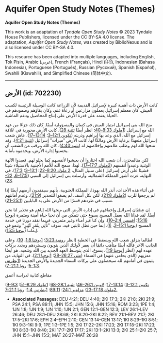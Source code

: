 # Aquifer Open Study Notes (Themes)

**Aquifer Open Study Notes (Themes)**

This work is an adaptation of *Tyndale Open Study Notes* © 2023 Tyndale House Publishers, licensed under the CC BY\-SA 4\.0 license. The adaptation, *Aquifer Open Study Notes*, was created by BiblioNexus and is also licensed under CC BY\-SA 4\.0\.

This resource has been adapted into multiple languages, including English, Tok Pisin, Arabic (عربي), French (Français), Hindi (हिंदी), Indonesian (Bahasa Indonesia), Portuguese (Português), Russian (Русский), Spanish (Español), Swahili (Kiswahili), and Simplified Chinese (简体中文).



--------------------------------

## الأرض (id: 702230)

كانت الأرض ذات أهمية كبيرة لإسرائيل القديمة لأن الزراعة كانت الوسيلة الرئيسة لكسب العيش. كان معظم إسرائيل يعملون مزارعين أو رعاة غنم، وكان بقاؤهم وصمودهم في الحياة يعتمد على قدرة الأرض على إنتاج المحاصيل ودعم الماشية.

منح الله بني إسرائيل امتياز العيش في كنعان والمسؤولية أيضًا. كان ذلك جزءًا من عهد الله مع إسرائيل ([1ملوك 8:33–40](https://ref.ly/1Kgs8:33-1Kgs8:40)؛ انظر أيضًا [تثنية 28](https://ref.ly/Deut28:1-Deut28:68)). كانت الأرض محورية في عَلاقة إسرائيل مع الله، الذي وعد بها إبراهيم وذريته ([تكوين 12:1–3](https://ref.ly/Gen12:1-Gen12:3)؛ [13:14–17](https://ref.ly/Gen13:14-Gen13:17)). عاش شعب إسرائيل متعهدًا برعاية الأرض ومالكًا لها. كانت الأرض "ميراث" إسرائيل ([تثنية 4:21](https://ref.ly/Deut4:21)). وقد منحها الله لهم وطلب طاعتهم وإخلاصهم له ([تثنية 4:40](https://ref.ly/Deut4:40)). كان الله يترقب من الشعب أن يحسنوا إدارة الأرض، ويخدموه بأمانة.

لكن منالمحزن، أن شعب الله اختاروا أن يعيشوا لأنفسهم كما يحلو لهم. فعبدوا الآلهة الوثنية وعبدوا أنفسهم ([2ملوك 17:7–17](https://ref.ly/2Kgs17:7-2Kgs17:17)). لهذا، سمح الله للأمم الأجنبية بالاستيلاء شيئا فشيئا على أرض إسرائيل (على سبيل المثال، [2 ملوك 8:20–22](https://ref.ly/2Kgs8:20-2Kgs8:22)؛ [13:1–3](https://ref.ly/2Kgs13:1-2Kgs13:3)؛ [17:3](https://ref.ly/2Kgs17:3)). في النهاية، غزت أشور المملكة الشمالية، وأرسلت بني إسرائيل إلى السبي ([17:5–6،](https://ref.ly/2Kgs17:5-2Kgs17:6) [22–23](https://ref.ly/2Kgs17:22-2Kgs17:23)).

في أثناء هذه الأحداث، أنذر الله يهوذا، المملكة الجنوبية، بأنهم سيفقدون أرضهم أيضًا إذا لم يرجعوا للرب ([2ملوك 21:8](https://ref.ly/2Kgs21:8)). لكن بكل أسف، لم يصغوا للتحذير ([21:9](https://ref.ly/2Kgs21:9)). وعدم أمانتهم تسبب في طردهم قسرًا من الأرض على يد البابليين ([25:1–21](https://ref.ly/2Kgs25:1-2Kgs25:7)).

إن عِصْيَان إسرائيل وإخفاقهم في إدارة الأرض التي منحها الله إياهم هو تحذير لنا نحن أيضًا. لقد فدانا الله بعمل المسيح يسوع حتى نتمكن من أن نحيا حياة أمينة ومثمرة ([يوحنا 15:16](https://ref.ly/John15:16)؛ [أفسس 2:4–10](https://ref.ly/Eph2:4-Eph2:10)). وإن كنا غير أمناء وغير مثمرين، فربما نفقد دورنا في خدمة المسيح ([يوحنا 15:1–2](https://ref.ly/John15:1-John15:2)، [6](https://ref.ly/John15:6)). إنما حين نظل ثابتين فيه، سوف "نأْتِي بِثَمَرٍ كَثِيرٍ" وننمو في إيماننا ([يوحنا 15:5](https://ref.ly/John15:5)).

لطالما ينزلق شعب الله ويسقط في الخطية (انظر [رومية 3:23](https://ref.ly/Rom3:23)؛ [1يوحنا 1:8](https://ref.ly/1John1:8)، [10](https://ref.ly/1John1:10)). وعلى الجانب الآخر فالله أيضًا متأهب دائمًا أن يغفر لأولئك الذين يتوبون ويستردهم ويجدد بركات عهده لهم (انظر [1يوحنا 1:9](https://ref.ly/1John1:9)). يسوع، الذي يتوسط العهد الجديد بين الله وشعبه، هو أيضًا معزيهم (الذي يحامى عنهم) في السماء ([متى 26:27–28](https://ref.ly/Matt26:27-Matt26:28)؛ [1يوحنا 2:1](https://ref.ly/1John2:1)). في النهاية، من يثبتون في أمانتهم لله سيحصلون على بركات السماء الجديدة والأرض الجديدة ([1بطرس 1:3–5](https://ref.ly/1Pet1:3-1Pet1:5)؛ [رؤيا 21:1–7](https://ref.ly/Rev21:1-Rev21:7)).

مقاطع كتابية لدراسة أعمق

[تكوين 12:1–3](https://ref.ly/Gen12:1-Gen12:3)؛ [13:14–17](https://ref.ly/Gen13:14-Gen13:17)؛ [لاويين 26:1–46](https://ref.ly/Lev26:1-Lev26:46)؛ [تثنية 28:1–68](https://ref.ly/Deut28:1-Deut28:68)؛ [1ملوك 8:29–51](https://ref.ly/1Kgs8:29-1Kgs8:51)؛ [9:3–9](https://ref.ly/1Kgs9:3-1Kgs9:9)؛ [2ملوك 17:18–23](https://ref.ly/2Kgs17:18-2Kgs17:23)؛ [مزامير 24:1](https://ref.ly/Ps24:1)؛ [89:11](https://ref.ly/Ps89:11)؛ [1بطرس 1:4](https://ref.ly/1Pet1:4)؛ [رؤيا 21:1–7\.](https://ref.ly/Rev21:1-Rev21:7)

* **Associated Passages:** DEU 4:21; DEU 4:40; 2KI 17:3; 2KI 21:8; 2KI 21:9; PSA 24:1; PSA 89:11; JHN 15:5; JHN 15:6; JHN 15:16; ROM 3:23; 1PE 1:4; 1JN 1:8; 1JN 1:9; 1JN 1:10; 1JN 2:1; GEN 12:1–GEN 12:3; LEV 26:1–LEV 26:46; DEU 28:1–DEU 28:68; 2KI 8:20–2KI 8:22; REV 21:1–REV 21:7; 2KI 17:5–2KI 17:6; EPH 2:4–EPH 2:10; GEN 13:14–GEN 13:17; 1KI 8:29–1KI 8:51; 1KI 9:3–1KI 9:9; 1PE 1:3–1PE 1:5; 2KI 17:22–2KI 17:23; 2KI 17:18–2KI 17:23; 1KI 8:33–1KI 8:40; 2KI 17:7–2KI 17:17; 2KI 13:1–2KI 13:3; 2KI 25:1–2KI 25:7; JHN 15:1–JHN 15:2; MAT 26:27–MAT 26:28

